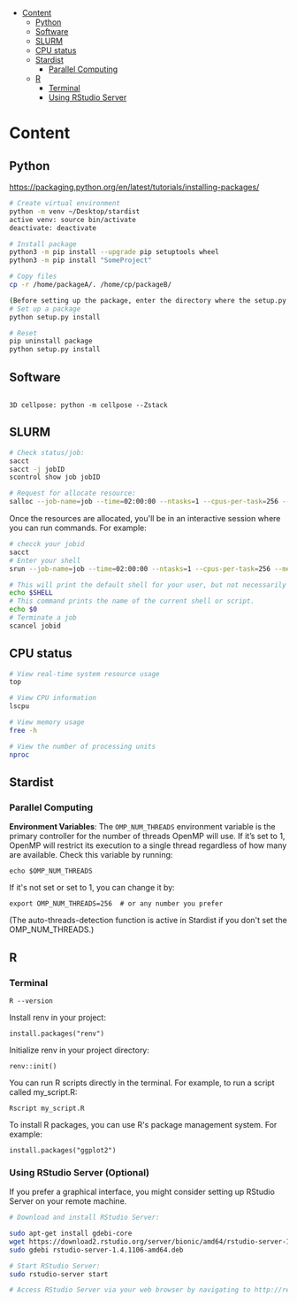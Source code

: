 - [Content](#content)
  * [Python](#python)
  * [Software](#software)
  * [SLURM](#slurm)
  * [CPU status](#cpu-status)
  * [Stardist](#stardist)
    + [Parallel Computing](#parallel-computing)
  * [R](#r)
    + [Terminal](#terminal)
    + [Using RStudio Server](#using-rstudio-server)

# Content
## Python
https://packaging.python.org/en/latest/tutorials/installing-packages/
```bash
# Create virtual environment
python -m venv ~/Desktop/stardist
active venv: source bin/activate
deactivate: deactivate

# Install package
python3 -m pip install --upgrade pip setuptools wheel
python3 -m pip install "SomeProject"

# Copy files
cp -r /home/packageA/. /home/cp/packageB/

(Before setting up the package, enter the directory where the setup.py is first)
# Set up a package
python setup.py install

# Reset
pip uninstall package
python setup.py install

```

## Software
```

3D cellpose: python -m cellpose --Zstack 
```

## SLURM
```bash
# Check status/job: 
sacct
sacct -j jobID
scontrol show job jobID

# Request for allocate resource:
salloc --job-name=job --time=02:00:00 --ntasks=1 --cpus-per-task=256 --mem=700G
   ```

   Once the resources are allocated, you'll be in an interactive session where you can run commands. For example:

   ```bash
# checck your jobid
sacct
# Enter your shell
srun --job-name=job --time=02:00:00 --ntasks=1 --cpus-per-task=256 --mem=700G --pty bash

# This will print the default shell for your user, but not necessarily the shell you are currently using if you've changed it within the session.
echo $SHELL
# This command prints the name of the current shell or script.
echo $0
# Terminate a job
scancel jobid
   ```


## CPU status
```bash
# View real-time system resource usage
top

# View CPU information
lscpu

# View memory usage
free -h

# View the number of processing units
nproc
```
## Stardist

### Parallel Computing
**Environment Variables**: The `OMP_NUM_THREADS` environment variable is the primary controller for the number of threads OpenMP will use. If it’s set to 1, OpenMP will restrict its execution to a single thread regardless of how many are available. Check this variable by running:

`echo $OMP_NUM_THREADS`

If it's not set or set to 1, you can change it by:

`export OMP_NUM_THREADS=256  # or any number you prefer`

(The auto-threads-detection function is active in Stardist if you don't set the OMP_NUM_THREADS.)

## R
### Terminal
`R --version`

Install renv in your project:

`install.packages("renv")`

Initialize renv in your project directory:

`renv::init()`

You can run R scripts directly in the terminal. For example, to run a script called my_script.R:

`Rscript my_script.R`

To install R packages, you can use R's package management system. For example:

`install.packages("ggplot2")`

### Using RStudio Server (Optional)

If you prefer a graphical interface, you might consider setting up RStudio Server on your remote machine.
```bash
# Download and install RStudio Server:

sudo apt-get install gdebi-core
wget https://download2.rstudio.org/server/bionic/amd64/rstudio-server-1.4.1106-amd64.deb
sudo gdebi rstudio-server-1.4.1106-amd64.deb

# Start RStudio Server:
sudo rstudio-server start

# Access RStudio Server via your web browser by navigating to http://remote_server_address:8787.
```
